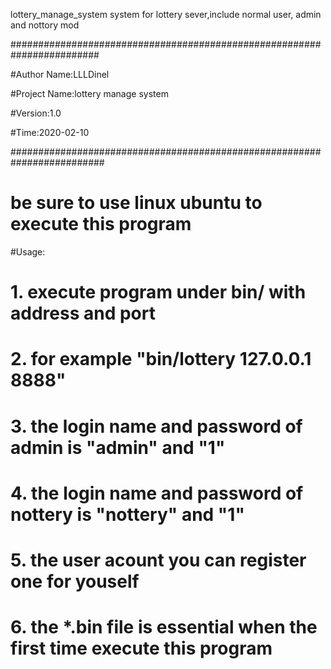 lottery_manage_system
system for lottery sever,include normal user, admin and nottory mod

########################################################################

#Author Name:LLLDinel

#Project Name:lottery manage system

#Version:1.0

#Time:2020-02-10

######################################################################### 

# be sure to use linux ubuntu to execute this program


#Usage:

# 1. execute program under bin/ with address and port

# 2. for example "bin/lottery 127.0.0.1 8888" 

# 3. the login name and password of admin is "admin" and "1"

# 4. the login name and password of nottery is "nottery" and "1"

# 5. the user acount you can register one for youself
 
# 6. the *.bin file is essential when the first time execute this program

